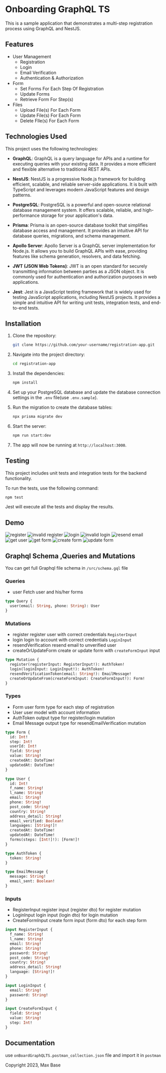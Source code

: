 # Onboarding GraphQL TS

This is a sample application that demonstrates a multi-step registration process using GraphQL and NestJS.

## Features

- User Management
  - Registration
  - Login
  - Email Verification
  - Authentication & Authorization
- Form
  - Set Forms For Each Step Of Registration
  - Update Forms
  - Retrieve Form For Step(s)
- Files
  - Upload File(s) For Each Form
  - Update File(s) For Each Form
  - Delete FIle(s) For Each Form

## Technologies Used

This project uses the following technologies:

- **GraphQL**: GraphQL is a query language for APIs and a runtime for executing queries with your existing data. It provides a more efficient and flexible alternative to traditional REST APIs.

- **NestJS**: NestJS is a progressive Node.js framework for building efficient, scalable, and reliable server-side applications. It is built with TypeScript and leverages modern JavaScript features and design patterns.

- **PostgreSQL**: PostgreSQL is a powerful and open-source relational database management system. It offers scalable, reliable, and high-performance storage for your application's data.

- **Prisma**: Prisma is an open-source database toolkit that simplifies database access and management. It provides an intuitive API for database queries, migrations, and schema management.

- **Apollo Server**: Apollo Server is a GraphQL server implementation for Node.js. It allows you to build GraphQL APIs with ease, providing features like schema generation, resolvers, and data fetching.

- **JWT (JSON Web Tokens)**: JWT is an open standard for securely transmitting information between parties as a JSON object. It is commonly used for authentication and authorization purposes in web applications.

- **Jest**: Jest is a JavaScript testing framework that is widely used for testing JavaScript applications, including NestJS projects. It provides a simple and intuitive API for writing unit tests, integration tests, and end-to-end tests.

## Installation

1. Clone the repository:

   ```bash
   git clone https://github.com/your-username/registration-app.git
   ```

2. Navigate into the project directory:

   ```bash
   cd registration-app
   ```

3. Install the dependencies:

   ```bash
   npm install
   ```

4. Set up your PostgreSQL database and update the database connection settings in the `.env` file(use `.env.sample`).

5. Run the migration to create the database tables:

   ```bash
   npx prisma migrate dev
   ```

6. Start the server:

   ```bash
   npm run start:dev
   ```

7. The app will now be running at `http://localhost:3000`.

## Testing

This project includes unit tests and integration tests for the backend functionality.

To run the tests, use the following command:

```bash
npm test
```

Jest will execute all the tests and display the results.

## Demo

![register](./screenshots/register.png)
![invalid register](./screenshots/invalid_register.png)
![login](./screenshots/login.png)
![invalid login](./screenshots/invalid_login.png)
![resend email](./screenshots/resend_email.png)
![get user](./screenshots/user.png)
![get form](./screenshots/get_form.png)
![create form](./screenshots/create_form.png)
![update form](./screenshots/update_form.png)

## Graphql Schema ,Queries and Mutations

You can get full Graphql file schema in `/src/schema.gql` file

### Queries

- user
  Fetch user and his/her forms

```graphql
type Query {
  user(email: String, phone: String): User
}
```

### Mutations

- register
  register user with correct credentials `RegisterInput`
- login
  login to account with correct credentials `LoginInput`
- resendVerification
  resend email to unverified user
- createOrUpdateForm
  create or update form with `createFormInput` input

```graphql
type Mutation {
  register(registerInput: RegisterInput!): AuthToken!
  login(loginInput: LoginInput!): AuthToken!
  resendVerificationToken(email: String!): EmailMessage!
  createOrUpdateFrom(createFormInput: CreateFormInput!): Form!
}
```

### Types

- Form
  user form type for each step of registration
- User
  user model with account information
- AuthToken
  output type for register/login mutation
- Email Message
  output type for resendEmailVerification mutation

```graphql
type Form {
  id: Int!
  step: Int!
  userId: Int!
  field: String!
  value: String!
  createdAt: DateTime!
  updatedAt: DateTime!
}

type User {
  id: Int!
  f_name: String!
  l_name: String!
  email: String!
  phone: String!
  post_code: String!
  country: String!
  address_detail: String!
  email_verified: Boolean!
  languages: [String!]!
  createdAt: DateTime!
  updatedAt: DateTime!
  forms(steps: [Int!]!): [Form!]!
}

type AuthToken {
  token: String!
}

type EmailMessage {
  message: String!
  email_sent: Boolean!
}
```

### Inputs

- RegisterInput
  register input (register dto) for register mutation
- LoginInput
  login input (login dto) for login mutation
- CreateFormInput
  create form input (form dto) for each step form

```graphql
input RegisterInput {
  f_name: String!
  l_name: String!
  email: String!
  phone: String!
  password: String!
  post_code: String!
  country: String!
  address_detail: String!
  language: [String!]!
}

input LoginInput {
  email: String!
  password: String!
}

input CreateFormInput {
  field: String!
  value: String!
  step: Int!
}
```

## Documentation

use `onBoardGraphQLTS.postman_collection.json` file and import it in `postman`

Copyright 2023, Max Base
